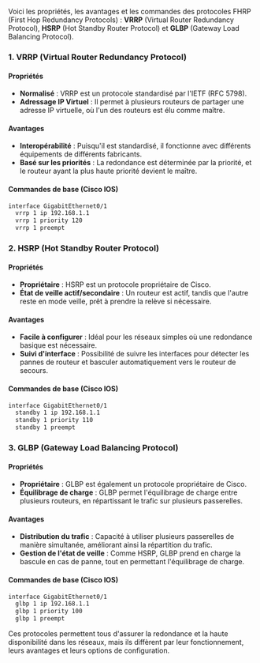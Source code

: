 Voici les propriétés, les avantages et les commandes des protocoles FHRP (First Hop Redundancy Protocols) : **VRRP** (Virtual Router Redundancy Protocol), **HSRP** (Hot Standby Router Protocol) et **GLBP** (Gateway Load Balancing Protocol).

### 1. **VRRP (Virtual Router Redundancy Protocol)**
#### Propriétés
- **Normalisé** : VRRP est un protocole standardisé par l'IETF (RFC 5798).
- **Adressage IP Virtuel** : Il permet à plusieurs routeurs de partager une adresse IP virtuelle, où l'un des routeurs est élu comme maître.

#### Avantages
- **Interopérabilité** : Puisqu'il est standardisé, il fonctionne avec différents équipements de différents fabricants.
- **Basé sur les priorités** : La redondance est déterminée par la priorité, et le routeur ayant la plus haute priorité devient le maître.

#### Commandes de base (Cisco IOS)
```bash
interface GigabitEthernet0/1
  vrrp 1 ip 192.168.1.1
  vrrp 1 priority 120
  vrrp 1 preempt
```

### 2. **HSRP (Hot Standby Router Protocol)**
#### Propriétés
- **Propriétaire** : HSRP est un protocole propriétaire de Cisco.
- **État de veille actif/secondaire** : Un routeur est actif, tandis que l'autre reste en mode veille, prêt à prendre la relève si nécessaire.

#### Avantages
- **Facile à configurer** : Idéal pour les réseaux simples où une redondance basique est nécessaire.
- **Suivi d'interface** : Possibilité de suivre les interfaces pour détecter les pannes de routeur et basculer automatiquement vers le routeur de secours.

#### Commandes de base (Cisco IOS)
```bash
interface GigabitEthernet0/1
  standby 1 ip 192.168.1.1
  standby 1 priority 110
  standby 1 preempt
```

### 3. **GLBP (Gateway Load Balancing Protocol)**
#### Propriétés
- **Propriétaire** : GLBP est également un protocole propriétaire de Cisco.
- **Équilibrage de charge** : GLBP permet l'équilibrage de charge entre plusieurs routeurs, en répartissant le trafic sur plusieurs passerelles.

#### Avantages
- **Distribution du trafic** : Capacité à utiliser plusieurs passerelles de manière simultanée, améliorant ainsi la répartition du trafic.
- **Gestion de l'état de veille** : Comme HSRP, GLBP prend en charge la bascule en cas de panne, tout en permettant l'équilibrage de charge.

#### Commandes de base (Cisco IOS)
```bash
interface GigabitEthernet0/1
  glbp 1 ip 192.168.1.1
  glbp 1 priority 100
  glbp 1 preempt
```

Ces protocoles permettent tous d'assurer la redondance et la haute disponibilité dans les réseaux, mais ils diffèrent par leur fonctionnement, leurs avantages et leurs options de configuration.
